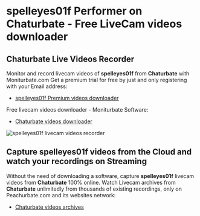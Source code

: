 # spelleyes01f Performer on Chaturbate - Free LiveCam videos downloader

## Chaturbate Live Videos Recorder

Monitor and record livecam videos of **spelleyes01f** from **Chaturbate** with Moniturbate.com
Get a premium trial for free by just and only registering with your Email address:
* [spelleyes01f Premium videos downloader](https://moniturbate.com/request-demo-licence-key.html)

Free livecam videos downloader - Moniturbate Software:
* [Chaturbate videos downloader](https://moniturbate.com/moniturbate-download-software.html)

![spelleyes01f livecam videos recorder](https://peachurnet.com/templates/moniturbate-software.png)


## Capture spelleyes01f videos from the Cloud and watch your recordings on Streaming

Without the need of downloading a software, capture **spelleyes01f** livecam videos from **Chaturbate** 100% online.
Watch Livecam archives from **Chaturbate** unlimitedly from thousands of existing recordings, only on Peachurbate.com and its websites network:
* [Chaturbate videos archives](https://peachurnet.com/)